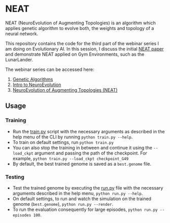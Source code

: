 # NEAT

NEAT (NeuroEvolution of Augmenting Topologies) is an algorithm which applies genetic algorithm to evolve both, the weights and topology of a neural network.

This repository contains the code for the third part of the webinar series I am doing on Evolutionary AI. In this session, I discuss the initial [NEAT paper](http://nn.cs.utexas.edu/downloads/papers/stanley.cec02.pdf) and demonstrate NEAT applied on Gym Environments, such as the LunarLander.


The webinar series can be accessed here:
1. [Genetic Algorithms](https://www.meetup.com/Disrupt-4-0/events/271033356/)
2. [Intro to NeuroEvolution](https://www.meetup.com/Disrupt-4-0/events/zfsxrrybcjbbc/)
3. [NeuroEvolution of Augmenting Topologies (NEAT)](https://www.meetup.com/Disrupt-4-0/events/271212059/)

## Usage
### Training

* Run the [train.py](train.py) script with the necessary arguments as described in the help menu of the CLI by running `python train.py --help`. 
* To train on default settings, run `python train.py`
* You can also stop the training in between and continue it using the `--load_ckpt` argument and passing the path of the checkpoint. For example, `python train.py --load_ckpt checkpoint_G49`
* By default, the best trained genome is saved as a `best.genome` file.

### Testing

* Test the trained genome by executing the [run.py](run.py) file with the necessary arguments described in the help menu, `python run.py --help`.
* On default settings, to run and watch the simulation on the trained genome (`best.genome`), `python run.py --render`.
* To run the evaluation consequently for large episodes, `python run.py --episodes 100`.
